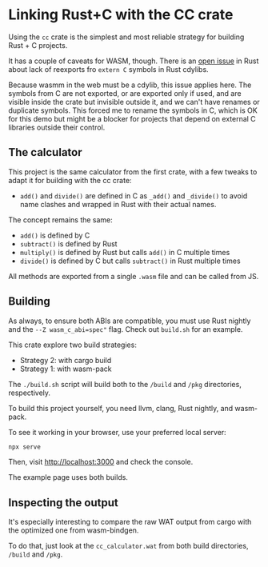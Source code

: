 # Linking Rust+C with the CC crate

Using the `cc` crate is the simplest and most reliable strategy for building Rust + C projects.

It has a couple of caveats for WASM, though. There is an [open issue](https://github.com/rust-lang/rfcs/issues/2771) in Rust about lack of reexports fro `extern C` symbols in Rust cdylibs.

Because wasmm in the web must be a cdylib, this issue applies here. The symbols from C are not exported, or are exported only if used, and are visible inside the crate but invisible outside it, and we can't have renames or duplicate symbols. This forced me to rename the symbols in C, which is OK for this demo but might be a blocker for projects that depend on external C libraries outside their control.

## The calculator

This project is the same calculator from the first crate, with a few tweaks to adapt it for building with the cc crate:

- `add()` and `divide()` are defined in C as `_add()` and `_divide()` to avoid name clashes and wrapped in Rust with their actual names.

The concept remains the same:

- `add()` is defined by C
- `subtract()` is defined by Rust
- `multiply()` is defined by Rust but calls `add()` in C multiple times
- `divide()` is defined by C but calls `subtract()` in Rust multiple times

All methods are exported from a single `.wasm` file and can be called from JS.

## Building

As always, to ensure both ABIs are compatible, you must use Rust nightly and the `--Z wasm_c_abi=spec"` flag. Check out `build.sh` for an example.

This crate explore two build strategies:

- Strategy 2: with cargo build
- Strategy 1: with wasm-pack

The `./build.sh` script will build both to the `/build` and `/pkg` directories, respectively.

To build this project yourself, you need llvm, clang, Rust nightly, and wasm-pack.

To see it working in your browser, use your preferred local server:

```bash
npx serve
```

Then, visit <http://localhost:3000> and check the console.

The example page uses both builds.

## Inspecting the output

It's especially interesting to compare the raw WAT output from cargo with the optimized one from wasm-bindgen.

To do that, just look at the `cc_calculator.wat` from both build directories, `/build` and `/pkg`.
